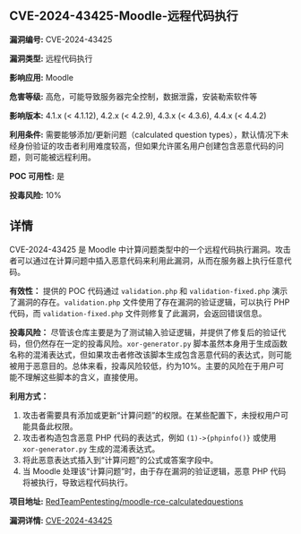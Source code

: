 ## CVE-2024-43425-Moodle-远程代码执行

**漏洞编号:** CVE-2024-43425

**漏洞类型:** 远程代码执行

**影响应用:** Moodle

**危害等级:** 高危，可能导致服务器完全控制，数据泄露，安装勒索软件等

**影响版本:** 4.1.x (< 4.1.12), 4.2.x (< 4.2.9), 4.3.x (< 4.3.6), 4.4.x (< 4.4.2)

**利用条件:** 需要能够添加/更新问题（calculated question types），默认情况下未经身份验证的攻击者利用难度较高，但如果允许匿名用户创建包含恶意代码的问题，则可能被远程利用。

**POC 可用性:** 是

**投毒风险:** 10%

## 详情

CVE-2024-43425 是 Moodle 中计算问题类型中的一个远程代码执行漏洞。攻击者可以通过在计算问题中插入恶意代码来利用此漏洞，从而在服务器上执行任意代码。

**有效性：**
提供的 POC 代码通过 `validation.php` 和 `validation-fixed.php` 演示了漏洞的存在。`validation.php` 文件使用了存在漏洞的验证逻辑，可以执行 PHP 代码，而 `validation-fixed.php` 文件则修复了此漏洞，会返回错误信息。

**投毒风险：**
尽管该仓库主要是为了测试输入验证逻辑，并提供了修复后的验证代码，但仍然存在一定的投毒风险。`xor-generator.py` 脚本虽然本身用于生成函数名称的混淆表达式，但如果攻击者修改该脚本生成包含恶意代码的表达式，则可能被用于恶意目的。总体来看，投毒风险较低，约为10%。主要的风险在于用户可能不理解这些脚本的含义，直接使用。

**利用方式：**
1.  攻击者需要具有添加或更新“计算问题”的权限。在某些配置下，未授权用户可能具备此权限。
2.  攻击者构造包含恶意 PHP 代码的表达式，例如 `(1)->{phpinfo()}` 或使用 `xor-generator.py` 生成的混淆表达式。
3.  将此恶意表达式插入到“计算问题”的公式或答案字段中。
4.  当 Moodle 处理该“计算问题”时，由于存在漏洞的验证逻辑，恶意 PHP 代码将被执行，导致远程代码执行。

**项目地址:** [RedTeamPentesting/moodle-rce-calculatedquestions](https://github.com/RedTeamPentesting/moodle-rce-calculatedquestions)

**漏洞详情:** [CVE-2024-43425](https://nvd.nist.gov/vuln/detail/CVE-2024-43425)